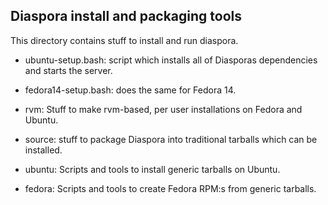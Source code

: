 ## Diaspora install and packaging tools

This directory contains stuff to install and run diaspora.

- ubuntu-setup.bash: script which installs all of Diasporas
  dependencies and starts the server.

- fedora14-setup.bash: does the same for Fedora 14.

- rvm: Stuff to make rvm-based, per user installations on
  Fedora and Ubuntu.

- source: stuff to package Diaspora into traditional tarballs
  which can be installed.

- ubuntu: Scripts and tools to install generic tarballs on Ubuntu.

- fedora: Scripts and tools to create Fedora RPM:s from generic tarballs.
